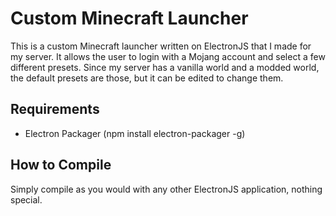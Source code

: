 # Custom Minecraft Launcher
This is a custom Minecraft launcher written on ElectronJS that I made for my server. It allows the user to login with a Mojang account and select a few different presets. Since my server has a vanilla world and a modded world, the default presets are those, but it can be edited to change them.

## Requirements
- Electron Packager (npm install electron-packager -g)

## How to Compile
Simply compile as you would with any other ElectronJS application, nothing special.
